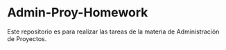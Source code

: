 # Admin-Proy-Homework
Este repositorio es para realizar las tareas de la materia de Administración de Proyectos. 
